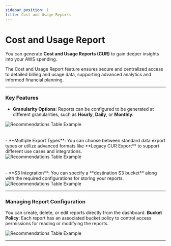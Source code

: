 ```yaml
---
sidebar_position: 1
title: Cost and Usage Reports
---
```


# Cost and Usage Report

You can generate **Cost and Usage Reports (CUR)** to gain deeper insights into your AWS spending.

The Cost and Usage Report feature ensures secure and centralized access to detailed billing and usage data, supporting advanced analytics and informed financial planning.

---

### Key Features

- **Granularity Options**: Reports can be configured to be generated at different granularities, such as **Hourly**, **Daily**, or **Monthly**.

<div style={{ textAlign: 'center' }}>
  <img src="/img/cur/tg.png" alt="Recommendations Table Example" />
</div>
<br/><br/>
- **Multiple Export Types**: You can choose between standard data export types or utilize advanced formats like **Legacy CUR Export** to support different use cases and integrations.

<div style={{ textAlign: 'center' }}>
  <img src="/img/cur/rt.png" alt="Recommendations Table Example" />
</div>
<br/><br/>
- **S3 Integration**: You can specify a **destination S3 bucket** along with the required configurations for storing your reports.

<div style={{ textAlign: 'center' }}>
  <img src="/img/cur/s3.png" alt="Recommendations Table Example" />
</div>

---


### Managing Report Configuration

You can create, delete, or edit reports directly from the dashboard. **Bucket Policy**: Each report has an associated bucket policy to control access permissions for reading or modifying the reports.

<div style={{ textAlign: 'center' }}>
  <img src="/img/cur/dashboard.png" alt="Recommendations Table Example" />
</div>

---
